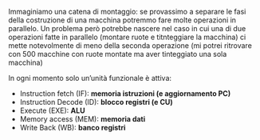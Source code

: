 Immaginiamo una catena di montaggio: se provassimo a separare le fasi della costruzione di una macchina potremmo fare molte operazioni in parallelo. Un problema però potrebbe nascere nel caso in cui una di due operazioni fatte in parallelo (montare ruote e titnteggiare la macchina) ci mette notevolmente di meno della seconda operazione (mi potrei ritrovare con 500 macchine con ruote montate ma aver tinteggiato una sola macchina)

In ogni momento solo un’unità funzionale è attiva:
- Instruction fetch (IF): **memoria istruzioni (e aggiornamento PC)**
- Instruction Decode (ID): **blocco registri (e CU)**
- Execute (EXE): **ALU**
- Memory access (MEM): **memoria dati**
- Write Back (WB): **banco registri**
